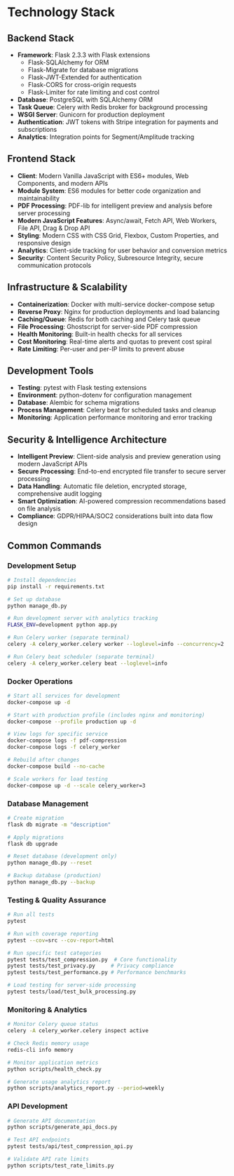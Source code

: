 # Technology Stack

## Backend Stack

- **Framework**: Flask 2.3.3 with Flask extensions
  - Flask-SQLAlchemy for ORM
  - Flask-Migrate for database migrations
  - Flask-JWT-Extended for authentication
  - Flask-CORS for cross-origin requests
  - Flask-Limiter for rate limiting and cost control
- **Database**: PostgreSQL with SQLAlchemy ORM
- **Task Queue**: Celery with Redis broker for background processing
- **WSGI Server**: Gunicorn for production deployment
- **Authentication**: JWT tokens with Stripe integration for payments and subscriptions
- **Analytics**: Integration points for Segment/Amplitude tracking

## Frontend Stack

- **Client**: Modern Vanilla JavaScript with ES6+ modules, Web Components, and modern APIs
- **Module System**: ES6 modules for better code organization and maintainability
- **PDF Processing**: PDF-lib for intelligent preview and analysis before server processing
- **Modern JavaScript Features**: Async/await, Fetch API, Web Workers, File API, Drag & Drop API
- **Styling**: Modern CSS with CSS Grid, Flexbox, Custom Properties, and responsive design
- **Analytics**: Client-side tracking for user behavior and conversion metrics
- **Security**: Content Security Policy, Subresource Integrity, secure communication protocols

## Infrastructure & Scalability

- **Containerization**: Docker with multi-service docker-compose setup
- **Reverse Proxy**: Nginx for production deployments and load balancing
- **Caching/Queue**: Redis for both caching and Celery task queue
- **File Processing**: Ghostscript for server-side PDF compression
- **Health Monitoring**: Built-in health checks for all services
- **Cost Monitoring**: Real-time alerts and quotas to prevent cost spiral
- **Rate Limiting**: Per-user and per-IP limits to prevent abuse

## Development Tools

- **Testing**: pytest with Flask testing extensions
- **Environment**: python-dotenv for configuration management
- **Database**: Alembic for schema migrations
- **Process Management**: Celery beat for scheduled tasks and cleanup
- **Monitoring**: Application performance monitoring and error tracking

## Security & Intelligence Architecture

- **Intelligent Preview**: Client-side analysis and preview generation using modern JavaScript APIs
- **Secure Processing**: End-to-end encrypted file transfer to secure server processing
- **Data Handling**: Automatic file deletion, encrypted storage, comprehensive audit logging
- **Smart Optimization**: AI-powered compression recommendations based on file analysis
- **Compliance**: GDPR/HIPAA/SOC2 considerations built into data flow design

## Common Commands

### Development Setup
```bash
# Install dependencies
pip install -r requirements.txt

# Set up database
python manage_db.py

# Run development server with analytics tracking
FLASK_ENV=development python app.py

# Run Celery worker (separate terminal)
celery -A celery_worker.celery worker --loglevel=info --concurrency=2

# Run Celery beat scheduler (separate terminal)
celery -A celery_worker.celery beat --loglevel=info
```

### Docker Operations
```bash
# Start all services for development
docker-compose up -d

# Start with production profile (includes nginx and monitoring)
docker-compose --profile production up -d

# View logs for specific service
docker-compose logs -f pdf-compression
docker-compose logs -f celery_worker

# Rebuild after changes
docker-compose build --no-cache

# Scale workers for load testing
docker-compose up -d --scale celery_worker=3
```

### Database Management
```bash
# Create migration
flask db migrate -m "description"

# Apply migrations
flask db upgrade

# Reset database (development only)
python manage_db.py --reset

# Backup database (production)
python manage_db.py --backup
```

### Testing & Quality Assurance
```bash
# Run all tests
pytest

# Run with coverage reporting
pytest --cov=src --cov-report=html

# Run specific test categories
pytest tests/test_compression.py  # Core functionality
pytest tests/test_privacy.py     # Privacy compliance
pytest tests/test_performance.py # Performance benchmarks

# Load testing for server-side processing
pytest tests/load/test_bulk_processing.py
```

### Monitoring & Analytics
```bash
# Monitor Celery queue status
celery -A celery_worker.celery inspect active

# Check Redis memory usage
redis-cli info memory

# Monitor application metrics
python scripts/health_check.py

# Generate usage analytics report
python scripts/analytics_report.py --period=weekly
```

### API Development
```bash
# Generate API documentation
python scripts/generate_api_docs.py

# Test API endpoints
pytest tests/api/test_compression_api.py

# Validate API rate limits
python scripts/test_rate_limits.py
```